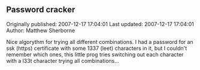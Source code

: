 ## Password cracker 
Originally published: 2007-12-17 17:04:01 
Last updated: 2007-12-17 17:04:01 
Author: Matthew Sherborne 
 
Nice algorythm for trying all different combinations. I had a password for an ssk (https) certificate with some 1337 (leet) characters in it, but I couldn't remember which ones, this little prog tries switching out each character with a l33t character trying all combinations...